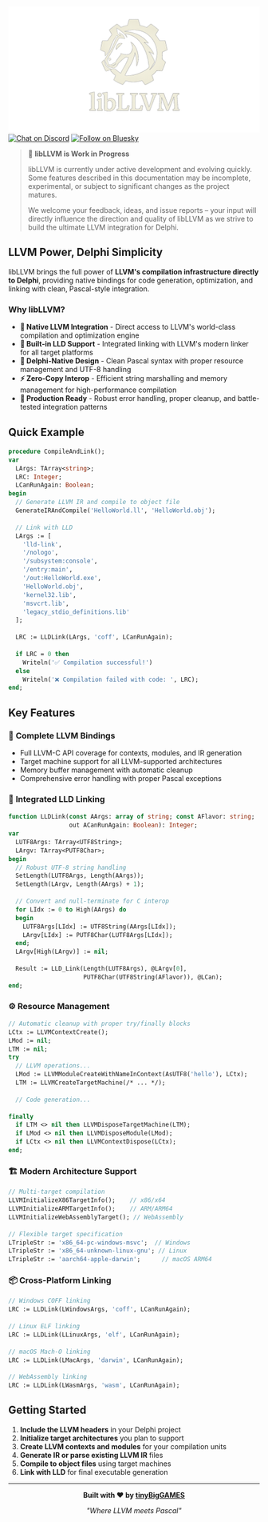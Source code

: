 ![libLLVM](media/libllvm.png)
[![Chat on Discord](https://img.shields.io/discord/754884471324672040?style=for-the-badge)](https://discord.gg/tinyBigGAMES) [![Follow on Bluesky](https://img.shields.io/badge/Bluesky-tinyBigGAMES-blue?style=for-the-badge&logo=bluesky)](https://bsky.app/profile/tinybiggames.com)  
> 🚧 **libLLVM is Work in Progress**
>
> libLLVM is currently under active development and evolving quickly. Some features described in this documentation may be incomplete, experimental, or subject to significant changes as the project matures.
>
> We welcome your feedback, ideas, and issue reports – your input will directly influence the direction and quality of libLLVM as we strive to build the ultimate LLVM integration for Delphi.

## LLVM Power, Delphi Simplicity

libLLVM brings the full power of **LLVM's compilation infrastructure directly to Delphi**, providing native bindings for code generation, optimization, and linking with clean, Pascal-style integration.

### Why libLLVM?

- **🚀 Native LLVM Integration** - Direct access to LLVM's world-class compilation and optimization engine
- **🔗 Built-in LLD Support** - Integrated linking with LLVM's modern linker for all target platforms
- **📖 Delphi-Native Design** - Clean Pascal syntax with proper resource management and UTF-8 handling
- **⚡ Zero-Copy Interop** - Efficient string marshalling and memory management for high-performance compilation
- **🔧 Production Ready** - Robust error handling, proper cleanup, and battle-tested integration patterns

## Quick Example

```pascal
procedure CompileAndLink();
var
  LArgs: TArray<string>;
  LRC: Integer;
  LCanRunAgain: Boolean;
begin
  // Generate LLVM IR and compile to object file
  GenerateIRAndCompile('HelloWorld.ll', 'HelloWorld.obj');
  
  // Link with LLD
  LArgs := [
    'lld-link',
    '/nologo',
    '/subsystem:console',
    '/entry:main',
    '/out:HelloWorld.exe',
    'HelloWorld.obj',
    'kernel32.lib',
    'msvcrt.lib',
    'legacy_stdio_definitions.lib'
  ];
  
  LRC := LLDLink(LArgs, 'coff', LCanRunAgain);
  
  if LRC = 0 then
    Writeln('✅ Compilation successful!')
  else
    Writeln('❌ Compilation failed with code: ', LRC);
end;
```

## Key Features

### 🎯 **Complete LLVM Bindings**
- Full LLVM-C API coverage for contexts, modules, and IR generation
- Target machine support for all LLVM-supported architectures
- Memory buffer management with automatic cleanup
- Comprehensive error handling with proper Pascal exceptions

### 🔗 **Integrated LLD Linking**
```pascal
function LLDLink(const AArgs: array of string; const AFlavor: string; 
                 out ACanRunAgain: Boolean): Integer;
var
  LUTF8Args: TArray<UTF8String>;
  LArgv: TArray<PUTF8Char>;
begin
  // Robust UTF-8 string handling
  SetLength(LUTF8Args, Length(AArgs));
  SetLength(LArgv, Length(AArgs) + 1);
  
  // Convert and null-terminate for C interop
  for LIdx := 0 to High(AArgs) do
  begin
    LUTF8Args[LIdx] := UTF8String(AArgs[LIdx]);
    LArgv[LIdx] := PUTF8Char(LUTF8Args[LIdx]);
  end;
  LArgv[High(LArgv)] := nil;
  
  Result := LLD_Link(Length(LUTF8Args), @LArgv[0], 
                     PUTF8Char(UTF8String(AFlavor)), @LCan);
end;
```

### ⚙️ **Resource Management**
```pascal
// Automatic cleanup with proper try/finally blocks
LCtx := LLVMContextCreate();
LMod := nil;
LTM := nil;
try
  // LLVM operations...
  LMod := LLVMModuleCreateWithNameInContext(AsUTF8('hello'), LCtx);
  LTM := LLVMCreateTargetMachine(/* ... */);
  
  // Code generation...
  
finally
  if LTM <> nil then LLVMDisposeTargetMachine(LTM);
  if LMod <> nil then LLVMDisposeModule(LMod);
  if LCtx <> nil then LLVMContextDispose(LCtx);
end;
```

### 🏗️ **Modern Architecture Support**
```pascal
// Multi-target compilation
LLVMInitializeX86TargetInfo();    // x86/x64
LLVMInitializeARMTargetInfo();    // ARM/ARM64  
LLVMInitializeWebAssemblyTarget(); // WebAssembly

// Flexible target specification
LTripleStr := 'x86_64-pc-windows-msvc';  // Windows
LTripleStr := 'x86_64-unknown-linux-gnu'; // Linux
LTripleStr := 'aarch64-apple-darwin';      // macOS ARM64
```

### 📦 **Cross-Platform Linking**
```pascal
// Windows COFF linking
LRC := LLDLink(LWindowsArgs, 'coff', LCanRunAgain);

// Linux ELF linking  
LRC := LLDLink(LLinuxArgs, 'elf', LCanRunAgain);

// macOS Mach-O linking
LRC := LLDLink(LMacArgs, 'darwin', LCanRunAgain);

// WebAssembly linking
LRC := LLDLink(LWasmArgs, 'wasm', LCanRunAgain);
```

## Getting Started

1. **Include the LLVM headers** in your Delphi project
2. **Initialize target architectures** you plan to support
3. **Create LLVM contexts and modules** for your compilation units
4. **Generate IR or parse existing LLVM IR** files
5. **Compile to object files** using target machines
6. **Link with LLD** for final executable generation

---

<div align="center">

**Built with ❤️ by [tinyBigGAMES](https://tinybiggames.com)**

*"Where LLVM meets Pascal"*

</div>